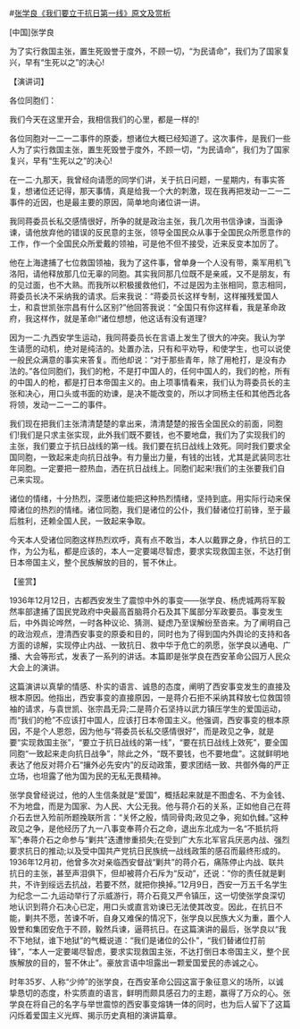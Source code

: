 #[张学良《我们要立于抗日第一线》原文及赏析](https://www.vrrw.net/wx/14709.html)

[中国]张学良

为了实行救国主张，置生死毁誉于度外，不顾一切，“为民请命”，我们为了国家复兴，早有“生死以之”的决心!

【演讲词】

各位同胞们：

我们今天在这里开会，我相信我们的心里，都是一样的!

各位同胞对一二一二事件的原委，想诸位大概已经知道了。这次事件，是我们一些人为了实行救国主张，置生死毁誉于度外，不顾一切，“为民请命”，我们为了国家复兴，早有“生死以之”的决心!

在一二·九那天，我曾经向请愿的同学们讲，关于抗日问题，一星期内，有事实答复，想诸位还记得，那天事情，真是给我一个大的刺激，现在我再把发动一二一二事件的近因，也是最主要的原因，简单地向诸位讲一讲。

我同蒋委员长私交感情很好，所争的就是政治主张，我几次用书信诤谏，当面诤谏，请他放弃他的错误的反民意的主张，领导全国民众从事于全国民众所愿意作的工作，作一个全国民众所爱戴的领袖，可是他不但不接受，近来反变本加厉了。

他在上海逮捕了七位救国领袖，我为了这件事，曾单身一个人没有带，乘军用机飞洛阳，请他释放那几位无辜的同胞。其实我同那几位既不是亲戚，又不是朋友，有的见过面，也不大熟。而我所以积极援救他们，不过是因为主张相同，意志相同，蒋委员长决不采纳我的请求。后来我说：“蒋委员长这样专制，这样摧残爱国人士，和袁世凯张宗昌有什么区别?”他回答我说：“全国只有你这样看，我是革命政府，我这样作，就是革命!”诸位想想，他这话有没有道理?

因为一二·九西安学生运动，我同蒋委员长在言语上发生了很大的冲突。我认为学生请愿的动机，绝对是纯洁的。处置办法，只有和平劝导，和使学生，也可以说使一般民众满意的事实来答复。而他却说：“对于那些青年，除了用枪打，是没有办法的。”各位同胞们，我们的枪，不是打中国人的，任何中国人的，我们的枪，所有的中国人的枪，都是打日本帝国主义的。由上项事情看来，我们认为蒋委员长的主张和决心，用口头或书面的劝谏，是决不能改变的，所以才同杨主任和其他西北各将领，发动一二一二的事件。

我们现在把我们主张清清楚楚的拿出来，清清楚楚的报告全国民众的前面，同胞们!我们是只求主张实现，此外我们既不要钱，也不要地盘，我们为了实现我们的主张，我们要立于抗日战线的第一线。我们要在抗日战线上效死。同时我们要求全国同胞，一致起来走向抗日战争。有力量出力量，有钱的出钱，尤其是武装同志壮年同胞。一定要把一腔热血，洒在抗日战线上。同胞们起来!我们的主张要我们自己来实现。

诸位的情绪，十分热烈，深愿诸位能把这种热烈情绪，坚持到底。用实际行动来保障诸位的热烈的情绪。诸位同胞，我们是诸位的公仆，我们替诸位打前锋，至于最后胜利，还赖全国人民，一致起来争取。

今天本人受诸位同胞这样热烈欢呼，真有点不敢当，本人以戴罪之身，作抗日的工作，为公为私，都是应该的，本人一定要竭尽智虑，要求实现救国主张，不达打倒日本帝国主义，整个民族解放的目的，誓不休止。



【鉴赏】

1936年12月12日，古都西安发生了震惊中外的事变——张学良、杨虎城两将军毅然率部逮捕了国民党政府中央最高首脑蒋介石及其下属部分军政要员。事变发生后，中外舆论哗然，一时各种议论、猜测、疑虑乃至误解纷至沓来。为了阐明自己的政治观点，澄清西安事变的原委和目的，同时也为了得到国内外舆论的支持和各方面的谅解，实现停止内战、一致抗日、救中华于危亡的夙愿，张学良以通电、广播、大会等形式，发表了一系列的讲话。本篇即是张学良在西安革命公园万人民众大会上的演讲。

这篇演讲以真挚的情感、朴实的语言、诚恳的态度，阐明了西安事变发生的直接及根本原因。他指出，西安事变的直接原因，一是蒋介石拒不采纳其释放七位救国领袖的请求，与袁世凯、张宗昌无异;二是蒋介石坚持以武力镇压学生的爱国运动，而“我们的枪”不应该打中国人，应该打日本帝国主义。他强调，西安事变的根本原因，不是个人恩怨，因为他与“蒋委员长私交感情很好”，而是政见之争，就是要“实现救国主张”，“要立于抗日战线的第一线”，“要在抗日战线上效死”，要全国同胞“一致起来走向抗日战争”，除此之外，“既不要钱，也不要地盘”。这就鲜明地表达了他反对蒋介石“攘外必先安内”的反动政策，要求团结一致、共御外侮的严正立场，也坦露了他为国为民的无私无畏精神。

张学良曾经说过，他的人生信条就是“爱国”，概括起来就是不图虚名、不为金钱、不为地盘，而是为国家、为人民、大公无我。他与蒋介石的关系，正如他自己在蒋介石去世入殓前所题挽联所言：“关怀之殷，情同骨肉;政见之争，宛如仇雠。”这种政见之争，是他经历了九一八事变奉蒋介石之命，退出东北成为一名“不抵抗将军”;奉蒋介石之命参与“剿共”迭遭惨重损失;在受到广大东北军官兵厌恶内战、强烈要求抗日的推动;以及受中国共产党抗日民族统一战线政策的感召而最终形成的。1936年12月初，他曾多次对亲临西安督战“剿共”的蒋介石，痛陈停止内战、联共抗日的主张，甚至声泪俱下，但却被蒋介石斥为“反动”，还说：“你的责任就是剿共，不许到绥远去抗战，若要不然，就把你换掉。”12月9日，西安一万五千名学生为纪念一二·九运动举行了示威游行，蒋介石竟又严令镇压，这一切使张学良深切地认识到蒋介石决心已定，用口头或直言劝谏已无法使其改变。因此，在抗日不能，剿共不愿，苦谏不听，自身又难保的情况下，张学良以民族大义为重，置个人毁誉和集团安危于不顾，毅然兵谏，逼蒋抗日。在这篇演讲的最后，张学良以“我不下地狱，谁下地狱”的气概说道：“我们是诸位的公仆”，“我们替诸位打前锋”，“本人一定要竭尽智虑，要求实现救国主张，不达打倒日本帝国主义，整个民族解放的目的，誓不休止”。豪放言语中坦露出一颗爱国爱民的赤诚之心。

时年35岁、人称“少帅”的张学良，在西安革命公园这富于象征意义的场所，以诚挚恳切的态度，朴实质直的语言，鲜明而颇具感召力的主题，赢得了万众的心。张学良在将自己的名字与举世震惊的西安事变熔铸一体的同时，也为后人留下了这篇闪烁着爱国主义光辉、揭示历史真相的演讲篇章。

